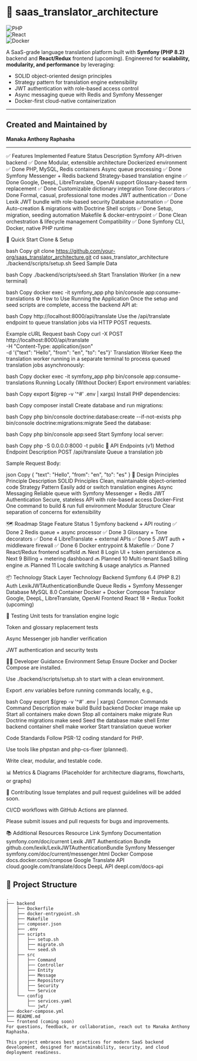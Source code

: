 # 🧠 saas_translator_architecture

![PHP](https://img.shields.io/badge/PHP-8.2-blue?logo=php&logoColor=white)  
![React](https://img.shields.io/badge/React-18-blue?logo=react&logoColor=white)  
![Docker](https://img.shields.io/badge/Docker-Container-blue?logo=docker&logoColor=white)  

A SaaS-grade language translation platform built with **Symfony (PHP 8.2)** backend and **React/Redux** frontend (upcoming). Engineered for **scalability, modularity, and performance** by leveraging:

- SOLID object-oriented design principles  
- Strategy pattern for translation engine extensibility  
- JWT authentication with role-based access control  
- Async messaging queue with Redis and Symfony Messenger  
- Docker-first cloud-native containerization  

---

## Created and Maintained by  
**Manaka Anthony Raphasha**

---




✅ Features Implemented
Feature	Status	Description
Symfony API-driven backend	✅ Done	Modular, extensible architecture
Dockerized environment	✅ Done	PHP, MySQL, Redis containers
Async queue processing	✅ Done	Symfony Messenger + Redis backend
Strategy-based translation engine	✅ Done	Google, DeepL, LibreTranslate, OpenAI support
Glossary-based term replacement	✅ Done	Customizable dictionary integration
Tone decorators	✅ Done	Formal, casual, professional tone modes
JWT authentication	✅ Done	Lexik JWT bundle with role-based security
Database automation	✅ Done	Auto-creation & migrations with Doctrine
Shell scripts	✅ Done	Setup, migration, seeding automation
Makefile & docker-entrypoint	✅ Done	Clean orchestration & lifecycle management
Compatibility	✅ Done	Symfony CLI, Docker, native PHP runtime

🚀 Quick Start
Clone & Setup

bash
Copy
git clone https://github.com/your-org/saas_translator_architecture.git
cd saas_translator_architecture
./backend/scripts/setup.sh
Seed Sample Data

bash
Copy
./backend/scripts/seed.sh
Start Translation Worker (in a new terminal)

bash
Copy
docker exec -it symfony_app php bin/console app:consume-translations
⚙️ How to Use
Running the Application
Once the setup and seed scripts are complete, access the backend API at:

bash
Copy
http://localhost:8000/api/translate
Use the /api/translate endpoint to queue translation jobs via HTTP POST requests.

Example cURL Request
bash
Copy
curl -X POST http://localhost:8000/api/translate \
  -H "Content-Type: application/json" \
  -d '{"text": "Hello", "from": "en", "to": "es"}'
Translation Worker
Keep the translation worker running in a separate terminal to process queued translation jobs asynchronously:

bash
Copy
docker exec -it symfony_app php bin/console app:consume-translations
Running Locally (Without Docker)
Export environment variables:

bash
Copy
export $(grep -v '^#' .env | xargs)
Install PHP dependencies:

bash
Copy
composer install
Create database and run migrations:

bash
Copy
php bin/console doctrine:database:create --if-not-exists
php bin/console doctrine:migrations:migrate
Seed the database:

bash
Copy
php bin/console app:seed
Start Symfony local server:

bash
Copy
php -S 0.0.0.0:8000 -t public
📡 API Endpoints (v1)
Method	Endpoint	Description
POST	/api/translate	Queue a translation job

Sample Request Body:

json
Copy
{
  "text": "Hello",
  "from": "en",
  "to": "es"
}
🧠 Design Principles
Principle	Description
SOLID Principles	Clean, maintainable object-oriented code
Strategy Pattern	Easily add or switch translation engines
Async Messaging	Reliable queue with Symfony Messenger + Redis
JWT Authentication	Secure, stateless API with role-based access
Docker-First	One command to build & run full environment
Modular Structure	Clear separation of concerns for extensibility

🗺 Roadmap
Stage	Feature	Status
1	Symfony backend + API routing	✅ Done
2	Redis queue + async processor	✅ Done
3	Glossary + Tone decorators	✅ Done
4	LibreTranslate + external APIs	✅ Done
5	JWT auth + middleware firewall	✅ Done
6	Docker entrypoint & Makefile	✅ Done
7	React/Redux frontend scaffold	🔜 Next
8	Login UI + token persistence	🔜 Next
9	Billing + metering dashboard	🔜 Planned
10	Multi-tenant SaaS billing engine	🔜 Planned
11	Locale switching & usage analytics	🔜 Planned

📦 Technology Stack
Layer	Technology
Backend	Symfony 6.4 (PHP 8.2)
Auth	LexikJWTAuthenticationBundle
Queue	Redis + Symfony Messenger
Database	MySQL 8.0
Container	Docker + Docker Compose
Translator	Google, DeepL, LibreTranslate, OpenAI
Frontend	React 18 + Redux Toolkit (upcoming)

🧪 Testing
Unit tests for translation engine logic

Token and glossary replacement tests

Async Messenger job handler verification

JWT authentication and security tests

👩‍💻 Developer Guidance
Environment Setup
Ensure Docker and Docker Compose are installed.

Use ./backend/scripts/setup.sh to start with a clean environment.

Export .env variables before running commands locally, e.g.,

bash
Copy
export $(grep -v '^#' .env | xargs)
Common Commands
Command	Description
make build	Build backend Docker image
make up	Start all containers
make down	Stop all containers
make migrate	Run Doctrine migrations
make seed	Seed the database
make shell	Enter backend container shell
make worker	Start translation queue worker

Code Standards
Follow PSR-12 coding standard for PHP.

Use tools like phpstan and php-cs-fixer (planned).

Write clear, modular, and testable code.

📊 Metrics & Diagrams
(Placeholder for architecture diagrams, flowcharts, or graphs)

🤝 Contributing
Issue templates and pull request guidelines will be added soon.

CI/CD workflows with GitHub Actions are planned.

Please submit issues and pull requests for bugs and improvements.

📚 Additional Resources
Resource	Link
Symfony Documentation	symfony.com/doc/current
Lexik JWT Authentication Bundle	github.com/lexik/LexikJWTAuthenticationBundle
Symfony Messenger	symfony.com/doc/current/messenger.html
Docker Compose	docs.docker.com/compose
Google Translate API	cloud.google.com/translate/docs
DeepL API	deepl.com/docs-api

## 🧱 Project Structure

```plaintext
.
├── backend
│   ├── Dockerfile
│   ├── docker-entrypoint.sh
│   ├── Makefile
│   ├── composer.json
│   ├── .env
│   ├── scripts
│   │   ├── setup.sh
│   │   ├── migrate.sh
│   │   └── seed.sh
│   ├── src
│   │   ├── Command
│   │   ├── Controller
│   │   ├── Entity
│   │   ├── Message
│   │   ├── Repository
│   │   ├── Security
│   │   └── Service
│   └── config
│       ├── services.yaml
│       └── jwt/
├── docker-compose.yml
├── README.md
└── frontend (coming soon)
For questions, feedback, or collaboration, reach out to Manaka Anthony Raphasha.

This project embraces best practices for modern SaaS backend development, designed for maintainability, security, and cloud deployment readiness.